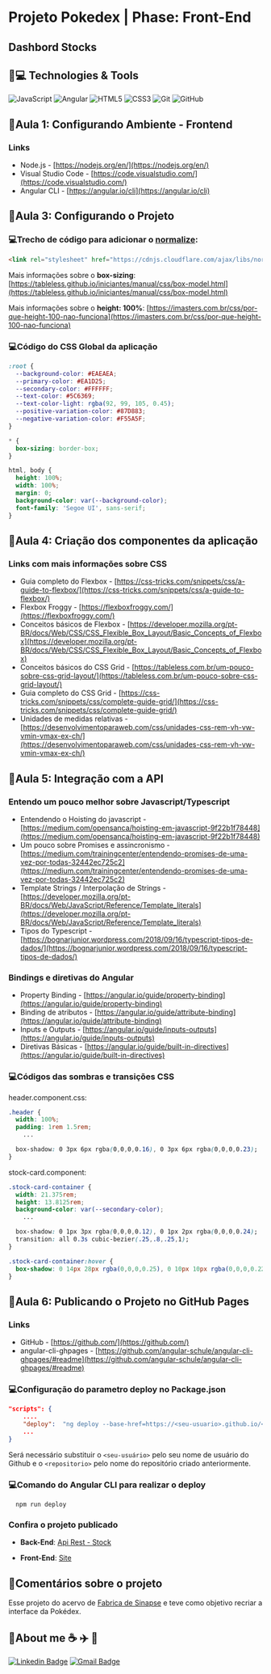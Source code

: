 # Projeto Pokedex | Phase: Front-End

## Dashbord Stocks

## 🚀💻 Technologies & Tools

![JavaScript](https://img.shields.io/badge/-JavaScript-black?style=flat-square&logo=javascript) ![Angular](https://img.shields.io/badge/-Angular-red?style=flat-square&logo=angular) ![HTML5](https://img.shields.io/badge/-HTML5-E34F26?style=flat-square&logo=html5&logoColor=white)  ![CSS3](https://img.shields.io/badge/-CSS3-1572B6?style=flat-square&logo=css3)  ![Git](https://img.shields.io/badge/-Git-black?style=flat-square&logo=git)  ![GitHub](https://img.shields.io/badge/-GitHub-181717?style=flat-square&logo=github)

## :pencil:Aula 1: Configurando Ambiente - Frontend

### Links

- Node.js - [https://nodejs.org/en/](https://nodejs.org/en/)
- Visual Studio Code - [https://code.visualstudio.com/](https://code.visualstudio.com/)
- Angular CLI - [https://angular.io/cli](https://angular.io/cli)

## :pencil:Aula 3: Configurando o Projeto

### 💻Trecho de código para adicionar o [normalize](https://necolas.github.io/normalize.css/):

```html
<link rel="stylesheet" href="https://cdnjs.cloudflare.com/ajax/libs/normalize/8.0.1/normalize.min.css" integrity="sha512-NhSC1YmyruXifcj/KFRWoC561YpHpc5Jtzgvbuzx5VozKpWvQ+4nXhPdFgmx8xqexRcpAglTj9sIBWINXa8x5w==" crossorigin="anonymous" />
```

Mais informações sobre o **box-sizing**:  [https://tableless.github.io/iniciantes/manual/css/box-model.html](https://tableless.github.io/iniciantes/manual/css/box-model.html)

Mais informações sobre o **height: 100%**: [https://imasters.com.br/css/por-que-height-100-nao-funciona](https://imasters.com.br/css/por-que-height-100-nao-funciona) 

### 💻Código do CSS Global da aplicação

```css
:root {
  --background-color: #EAEAEA;
  --primary-color: #EA1D25;
  --secondary-color: #FFFFFF;
  --text-color: #5C6369;
  --text-color-light: rgba(92, 99, 105, 0.45);
  --positive-variation-color: #87D883;
  --negative-variation-color: #F55A5F;
}

* {
  box-sizing: border-box;
}

html, body {
  height: 100%;
  width: 100%;
  margin: 0;
  background-color: var(--background-color);
  font-family: 'Segoe UI', sans-serif;
}
```

## :pencil:Aula 4: Criação dos componentes da aplicação

### Links com mais informações sobre CSS

- Guia completo do Flexbox - [https://css-tricks.com/snippets/css/a-guide-to-flexbox/](https://css-tricks.com/snippets/css/a-guide-to-flexbox/)
- Flexbox Froggy - [https://flexboxfroggy.com/](https://flexboxfroggy.com/)
- Conceitos básicos de Flexbox - [https://developer.mozilla.org/pt-BR/docs/Web/CSS/CSS_Flexible_Box_Layout/Basic_Concepts_of_Flexbox](https://developer.mozilla.org/pt-BR/docs/Web/CSS/CSS_Flexible_Box_Layout/Basic_Concepts_of_Flexbox)
- Conceitos básicos do CSS Grid - [https://tableless.com.br/um-pouco-sobre-css-grid-layout/](https://tableless.com.br/um-pouco-sobre-css-grid-layout/)
- Guia completo do CSS Grid - [https://css-tricks.com/snippets/css/complete-guide-grid/](https://css-tricks.com/snippets/css/complete-guide-grid/)
- Unidades de medidas relativas - [https://desenvolvimentoparaweb.com/css/unidades-css-rem-vh-vw-vmin-vmax-ex-ch/](https://desenvolvimentoparaweb.com/css/unidades-css-rem-vh-vw-vmin-vmax-ex-ch/)

## :pencil:Aula 5: Integração com a API

### Entendo um pouco melhor sobre Javascript/Typescript

- Entendendo o Hoisting do javascript - [https://medium.com/opensanca/hoisting-em-javascript-9f22b1f78448](https://medium.com/opensanca/hoisting-em-javascript-9f22b1f78448)
- Um pouco sobre Promises e assincronismo - [https://medium.com/trainingcenter/entendendo-promises-de-uma-vez-por-todas-32442ec725c2](https://medium.com/trainingcenter/entendendo-promises-de-uma-vez-por-todas-32442ec725c2)
- Template Strings / Interpolação de Strings - [https://developer.mozilla.org/pt-BR/docs/Web/JavaScript/Reference/Template_literals](https://developer.mozilla.org/pt-BR/docs/Web/JavaScript/Reference/Template_literals)
- Tipos do Typescript - [https://bognarjunior.wordpress.com/2018/09/16/typescript-tipos-de-dados/](https://bognarjunior.wordpress.com/2018/09/16/typescript-tipos-de-dados/)

### Bindings e diretivas do Angular

- Property Binding - [https://angular.io/guide/property-binding](https://angular.io/guide/property-binding)
- Binding de atributos - [https://angular.io/guide/attribute-binding](https://angular.io/guide/attribute-binding)
- Inputs e Outputs - [https://angular.io/guide/inputs-outputs](https://angular.io/guide/inputs-outputs)
- Diretivas Básicas - [https://angular.io/guide/built-in-directives](https://angular.io/guide/built-in-directives)

### 💻Códigos das sombras e transições CSS

header.component.css:

```css
.header {
  width: 100%;
  padding: 1rem 1.5rem;
	...

  box-shadow: 0 3px 6px rgba(0,0,0,0.16), 0 3px 6px rgba(0,0,0,0.23);
}
```

stock-card.component:

```css
.stock-card-container {
  width: 21.375rem;
  height: 13.8125rem;
  background-color: var(--secondary-color);
	...

  box-shadow: 0 1px 3px rgba(0,0,0,0.12), 0 1px 2px rgba(0,0,0,0.24);
  transition: all 0.3s cubic-bezier(.25,.8,.25,1);
}

.stock-card-container:hover {
  box-shadow: 0 14px 28px rgba(0,0,0,0.25), 0 10px 10px rgba(0,0,0,0.22);
}
```

## :pencil:Aula 6: Publicando o Projeto no GitHub Pages

### Links

- GitHub - [https://github.com/](https://github.com/)
- angular-cli-ghpages - [https://github.com/angular-schule/angular-cli-ghpages/#readme](https://github.com/angular-schule/angular-cli-ghpages/#readme)

### 💻Configuração do parametro deploy no Package.json

```json
"scripts": {
	....
	"deploy":  "ng deploy --base-href=https://<seu-usuario>.github.io/<repositorio>/",
	...
}
```
Será necessário substituir o `<seu-usuário>` pelo seu nome de usuário do Github e o `<repositorio>` pelo nome do repositório criado anteriormente.

### 💻Comando do Angular CLI para realizar o deploy
      npm run deploy
### Confira o projeto publicado

- **Back-End**: [Api Rest - Stock](https://stock-santander-dio.herokuapp.com/bootcamp/swagger-ui.html)

- **Front-End**: [Site](https://flaviohnm.github.io/homebroker/)

## :pencil:Comentários sobre o projeto

Esse projeto do acervo de [Fabrica de Sinapse](https://github.com/FabricaDeSinapse) e teve como objetivo recriar a interface da Pokédex.

## :man:About me  :coffee: :airplane: :ticket: 

[![Linkedin Badge](https://img.shields.io/badge/-flaviohnm-blue?style=flat-square&logo=Linkedin&logoColor=white&link=https://www.linkedin.com/in/flaviohnm/)](https://www.linkedin.com/in/flaviohnm/)   [![Gmail Badge](https://img.shields.io/badge/-flaviohnm@gmail.com-c14438?style=flat-square&logo=Gmail&logoColor=white&link=mailto:flaviohnm@gmail.com)](mailto:flaviohnm@gmail.com)